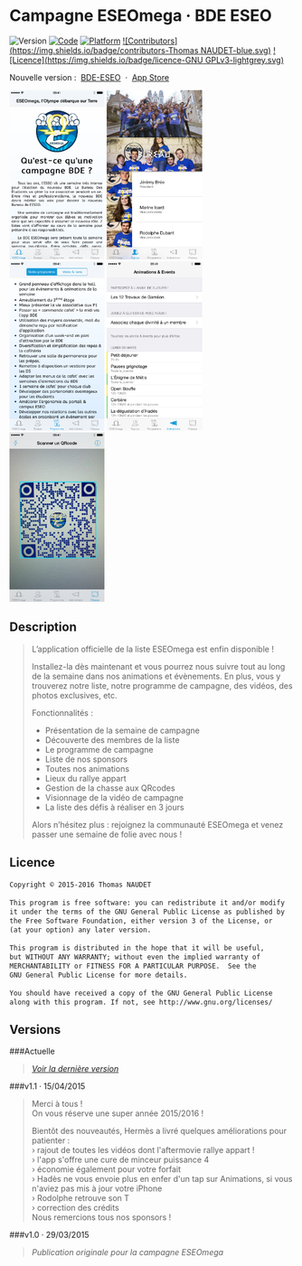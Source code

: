 # Campagne ESEOmega · BDE ESEO

![Version](https://img.shields.io/badge/version-1.1-green.svg)
[![Code](https://img.shields.io/badge/code-Objective--C-orange.svg)](https://developer.apple.com/library/ios/documentation/Cocoa/Conceptual/ProgrammingWithObjectiveC/Introduction/Introduction.html#//apple_ref/doc/uid/TP40011210)
[![Platform](https://img.shields.io/badge/platform-iOS-red.svg)](http://www.apple.com/ios/)
[![Contributors](https://img.shields.io/badge/contributors-Thomas NAUDET-blue.svg)](http://twitter.com/tomn94)
[![Licence](https://img.shields.io/badge/licence-GNU GPLv3-lightgrey.svg)](http://www.gnu.org/licenses/)

Nouvelle version : &nbsp;[BDE-ESEO](https://github.com/Tomn94/BDE-ESEO) &nbsp;·&nbsp; [App Store](https://itunes.apple.com/app/apple-store/id966385182?pt=104224803&ct=GitHub&mt=8)

<img src="/Captures App Store/6/1.png?raw=true" height="300" />
<img src="/Captures App Store/6/2 2.png?raw=true" height="300" />
<img src="/Captures App Store/6/3.png?raw=true" height="300" />
<img src="/Captures App Store/6/4.png?raw=true" height="300" />
<img src="/Captures App Store/6/5.png?raw=true" height="300" />


## Description

> L’application officielle de la liste ESEOmega est enfin disponible !
> 
> Installez-la dès maintenant et vous pourrez nous suivre tout au long de la semaine dans nos animations et évènements. En plus, vous y trouverez notre liste, notre programme de campagne, des vidéos, des photos exclusives, etc.
> 
> Fonctionnalités :
> -	Présentation de la semaine de campagne
> -	Découverte des membres de la liste
> -	Le programme de campagne 
> -	Liste de nos sponsors
> -	Toutes nos animations
> -	Lieux du rallye appart
> -	Gestion de la chasse aux QRcodes
> -	Visionnage de la vidéo de campagne
> -	La liste des défis à réaliser en 3 jours
> 
> Alors n’hésitez plus : rejoignez la communauté ESEOmega et venez passer une semaine de folie avec nous !

## Licence

    Copyright © 2015-2016 Thomas NAUDET

    This program is free software: you can redistribute it and/or modify
    it under the terms of the GNU General Public License as published by
    the Free Software Foundation, either version 3 of the License, or
    (at your option) any later version.

    This program is distributed in the hope that it will be useful,
    but WITHOUT ANY WARRANTY; without even the implied warranty of
    MERCHANTABILITY or FITNESS FOR A PARTICULAR PURPOSE.  See the
    GNU General Public License for more details.

    You should have received a copy of the GNU General Public License
    along with this program. If not, see http://www.gnu.org/licenses/
    
    
## Versions
###Actuelle
> *[Voir la dernière version](https://github.com/Tomn94/BDE-ESEO)*

###v1.1 · 15/04/2015
> Merci à tous !<br>
> On vous réserve une super année 2015/2016 !
> 
> Bientôt des nouveautés, Hermès a livré quelques améliorations pour patienter :<br>
> › rajout de toutes les vidéos dont l'aftermovie rallye appart !<br>
> › l'app s'offre une cure de minceur puissance 4<br>
> › économie également pour votre forfait<br>
> › Hadès ne vous envoie plus en enfer d'un tap sur Animations, si vous n'aviez pas mis à jour votre iPhone<br>
> › Rodolphe retrouve son T<br>
> › correction des crédits<br>
> Nous remercions tous nos sponsors !

###v1.0 · 29/03/2015
> *Publication originale pour la campagne ESEOmega*
